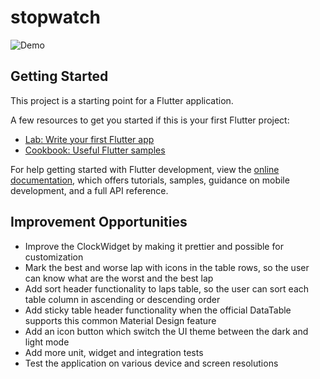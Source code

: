 # stopwatch

![Demo](demo.gif)

## Getting Started

This project is a starting point for a Flutter application.

A few resources to get you started if this is your first Flutter project:

- [Lab: Write your first Flutter app](https://docs.flutter.dev/get-started/codelab)
- [Cookbook: Useful Flutter samples](https://docs.flutter.dev/cookbook)

For help getting started with Flutter development, view the
[online documentation](https://docs.flutter.dev/), which offers tutorials,
samples, guidance on mobile development, and a full API reference.

## Improvement Opportunities

- Improve the ClockWidget by making it prettier and possible for customization
- Mark the best and worse lap with icons in the table rows, so the user can know what are the worst
  and the best lap
- Add sort header functionality to laps table, so the user can sort each table column in ascending
  or descending order
- Add sticky table header functionality when the official DataTable supports this common Material
  Design feature
- Add an icon button which switch the UI theme between the dark and light mode
- Add more unit, widget and integration tests
- Test the application on various device and screen resolutions